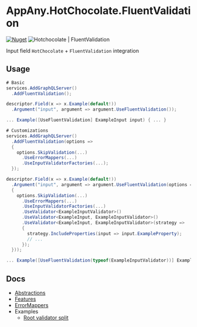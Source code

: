 # AppAny.HotChocolate.FluentValidation

[![Nuget](https://img.shields.io/nuget/v/AppAny.HotChocolate.FluentValidation.svg)](https://www.nuget.org/packages/AppAny.HotChocolate.FluentValidation) ![Hotchocolate | FluentValidation](https://github.com/appany/AppAny.HotChocolate.FluentValidation/workflows/Hotchocolate%20%7C%20FluentValidation/badge.svg)

Input field `HotChocolate` + `FluentValidation` integration

## Usage

```cs
# Basic
services.AddGraphQLServer()
  .AddFluentValidation();

descriptor.Field(x => x.Example(default!))
  .Argument("input", argument => argument.UseFluentValidation());

... Example([UseFluentValidation] ExampleInput input) { ... }

# Customizations
services.AddGraphQLServer()
  .AddFluentValidation(options =>
  {
    options.SkipValidation(...)
      .UseErrorMappers(...)
      .UseInputValidatorFactories(...);
  });

descriptor.Field(x => x.Example(default!))
  .Argument("input", argument => argument.UseFluentValidation(options =>
  {
    options.SkipValidation(...)
      .UseErrorMappers(...)
      .UseInputValidatorFactories(...)
      .UseValidator<ExampleInputValidator>()
      .UseValidator<ExampleInput, ExampleInputValidator>()
      .UseValidator<ExampleInput, ExampleInputValidator>(strategy =>
      {
        strategy.IncludeProperties(input => input.ExampleProperty);
        // ...
      });
  }));

... Example([UseFluentValidation(typeof(ExampleInputValidator))] ExampleInput input) { ... }
```

## Docs

- [Abstractions](docs/core-abstractions.md)
- [Features](docs/features.md)
- [ErrorMappers](docs/error-mappers.md)
- Examples
  - [Root validator split](docs/examples/root-validator-split.md)
